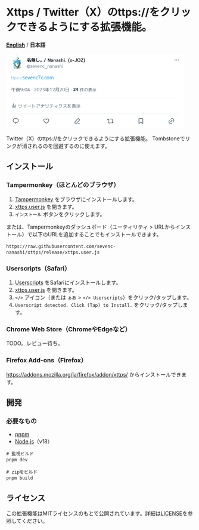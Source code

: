 # Xttps / Twitter（X）のttps://をクリックできるようにする拡張機能。

**[English](./README.md)** / **日本語**

![demo](./demo.png)

Twitter（X）のttps://をクリックできるようにする拡張機能。
Tombstoneでリンクが消されるのを回避するのに使えます。

## インストール

### Tampermonkey（ほとんどのブラウザ）

1. [Tampermonkey](https://www.tampermonkey.net/) をブラウザにインストールします。
2. [xttps.user.js](https://github.com/sevenc-nanashi/xttps/raw/release/xttps.user.js) を開きます。
3. `インストール` ボタンをクリックします。

または、Tampermonkeyのダッシュボード（ユーティリティ > URLからインストール）で以下のURLを追加することでもインストールできます。

```
https://raw.githubusercontent.com/sevenc-nanashi/xttps/release/xttps.user.js
```

### Userscripts（Safari）

1. [Userscripts](https://itunes.apple.com/us/app/userscripts/id1463298887) をSafariにインストールします。
2. [xttps.user.js](https://github.com/sevenc-nanashi/xttps/raw/release/xttps.user.js) を開きます。
3. `</>` アイコン（または `ぁあ` > `</> Userscripts`）をクリック/タップします。
4. `Userscript detected. Click (Tap) to Install.` をクリック/タップします。

### Chrome Web Store（ChromeやEdgeなど）

TODO。レビュー待ち。

### Firefox Add-ons（Firefox）

<https://addons.mozilla.org/ja/firefox/addon/xttps/> からインストールできます。

## 開発

### 必要なもの

- [pnpm](https://pnpm.io/)
- [Node.js](https://nodejs.org/)（v18）

```
# 監視ビルド
pnpm dev

# zipをビルド
pnpm build
```

## ライセンス

この拡張機能はMITライセンスのもとで公開されています。詳細は[LICENSE](LICENSE)を参照してください。
